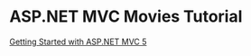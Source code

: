 # ASP.NET MVC Movies Tutorial

[Getting Started with ASP.NET MVC 5](https://docs.microsoft.com/en-us/aspnet/mvc/overview/getting-started/introduction/)